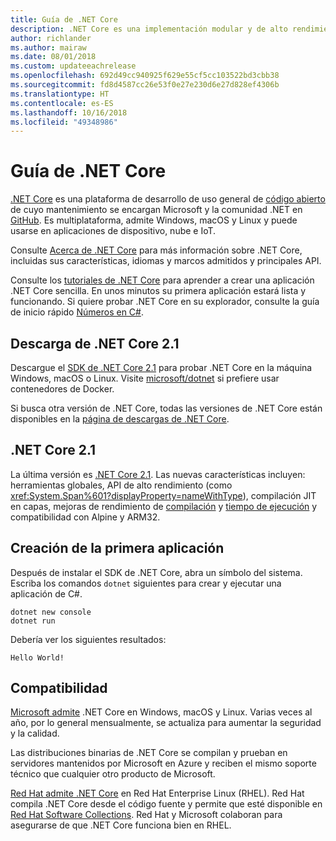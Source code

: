 ```yaml
---
title: Guía de .NET Core
description: .NET Core es una implementación modular y de alto rendimiento de .NET para crear aplicaciones de Windows, Linux y Mac. Obtenga información sobre .NET Core para comenzar.
author: richlander
ms.author: mairaw
ms.date: 08/01/2018
ms.custom: updateeachrelease
ms.openlocfilehash: 692d49cc940925f629e55cf5cc103522bd3cbb38
ms.sourcegitcommit: fd8d4587cc26e53f0e27e230d6e27d828ef4306b
ms.translationtype: HT
ms.contentlocale: es-ES
ms.lasthandoff: 10/16/2018
ms.locfileid: "49348986"
---
```

# <a name="net-core-guide"></a>Guía de .NET Core

[.NET Core](https://github.com/dotnet/coreclr/blob/master/LICENSE.TXT) es una plataforma de desarrollo de uso general de [código abierto](about.md) de cuyo mantenimiento se encargan Microsoft y la comunidad .NET en [GitHub](https://github.com/dotnet/core). Es multiplataforma, admite Windows, macOS y Linux y puede usarse en aplicaciones de dispositivo, nube e IoT.

Consulte [Acerca de .NET Core](about.md) para más información sobre .NET Core, incluidas sus características, idiomas y marcos admitidos y principales API.

Consulte los [tutoriales de .NET Core](tutorials/index.md) para aprender a crear una aplicación .NET Core sencilla. En unos minutos su primera aplicación estará lista y funcionando. Si quiere probar .NET Core en su explorador, consulte la guía de inicio rápido [Números en C#](../csharp/quick-starts/numbers-in-csharp.yml).

## <a name="download-net-core-21"></a>Descarga de .NET Core 2.1

Descargue el [SDK de .NET Core 2.1](https://www.microsoft.com/net/download) para probar .NET Core en la máquina Windows, macOS o Linux. Visite [microsoft/dotnet](https://hub.docker.com/r/microsoft/dotnet/) si prefiere usar contenedores de Docker.

Si busca otra versión de .NET Core, todas las versiones de .NET Core están disponibles en la [página de descargas de .NET Core](https://www.microsoft.com/net/download/archives).

## <a name="net-core-21"></a>.NET Core 2.1

La última versión es [.NET Core 2.1](whats-new/dotnet-core-2-1.md). Las nuevas características incluyen: herramientas globales, API de alto rendimiento (como <xref:System.Span%601?displayProperty=nameWithType>), compilación JIT en capas, mejoras de rendimiento de [compilación](https://blogs.msdn.microsoft.com/dotnet/2018/05/30/announcing-net-core-2-1/) y [tiempo de ejecución](https://blogs.msdn.microsoft.com/dotnet/2018/04/18/performance-improvements-in-net-core-2-1/) y compatibilidad con Alpine y ARM32.

## <a name="create-your-first-application"></a>Creación de la primera aplicación

Después de instalar el SDK de .NET Core, abra un símbolo del sistema. Escriba los comandos `dotnet` siguientes para crear y ejecutar una aplicación de C#.

```console
dotnet new console
dotnet run
```

Debería ver los siguientes resultados:

```console
Hello World!
```

## <a name="support"></a>Compatibilidad

[Microsoft admite](https://www.microsoft.com/net/support/policy) .NET Core en Windows, macOS y Linux. Varias veces al año, por lo general mensualmente, se actualiza para aumentar la seguridad y la calidad.

Las distribuciones binarias de .NET Core se compilan y prueban en servidores mantenidos por Microsoft en Azure y reciben el mismo soporte técnico que cualquier otro producto de Microsoft.

[Red Hat admite .NET Core](http://redhatloves.net/) en Red Hat Enterprise Linux (RHEL). Red Hat compila .NET Core desde el código fuente y permite que esté disponible en [Red Hat Software Collections](https://developers.redhat.com/products/softwarecollections/overview/). Red Hat y Microsoft colaboran para asegurarse de que .NET Core funciona bien en RHEL.
